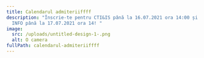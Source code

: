 ```yaml
---
title: Calendarul admiteriiffff
description: "Înscrie-te pentru CTI&IS până la 16.07.2021 ora 14:00 și pentru
  INFO până la 17.07.2021 ora 14! "
image:
  src: /uploads/untitled-design-1-.png
  alt: O camera
fullPath: calendarul-admiteriiffff
---
```

<Timeline slug="admitere-cti-is-licență"></Timeline>